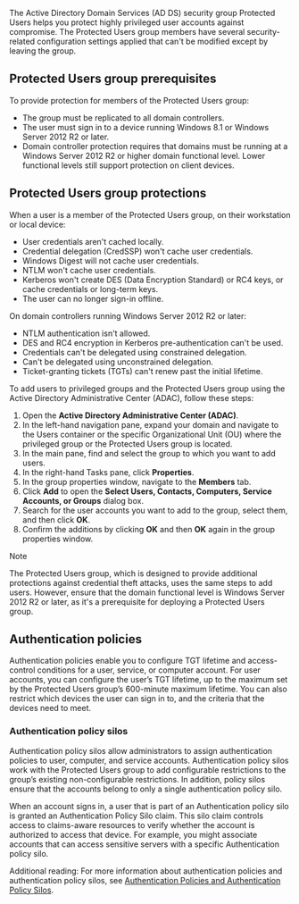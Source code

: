 The Active Directory Domain Services (AD DS) security group Protected Users helps you protect highly privileged user accounts against compromise. The Protected Users group members have several security-related configuration settings applied that can't be modified except by leaving the group.

## Protected Users group prerequisites

To provide protection for members of the Protected Users group:

 -  The group must be replicated to all domain controllers.
 -  The user must sign in to a device running Windows 8.1 or Windows Server 2012 R2 or later.
 -  Domain controller protection requires that domains must be running at a Windows Server 2012 R2 or higher domain functional level. Lower functional levels still support protection on client devices.

## Protected Users group protections

When a user is a member of the Protected Users group, on their workstation or local device:

 -  User credentials aren't cached locally.
 -  Credential delegation (CredSSP) won't cache user credentials.
 -  Windows Digest will not cache user credentials.
 -  NTLM won't cache user credentials.
 -  Kerberos won't create DES (Data Encryption Standard) or RC4 keys, or cache credentials or long-term keys.
 -  The user can no longer sign-in offline.

On domain controllers running Windows Server 2012 R2 or later:

 -  NTLM authentication isn't allowed.
 -  DES and RC4 encryption in Kerberos pre-authentication can't be used.
 -  Credentials can't be delegated using constrained delegation.
 -  Can't be delegated using unconstrained delegation.
 -  Ticket-granting tickets (TGTs) can't renew past the initial lifetime.

To add users to privileged groups and the Protected Users group using the Active Directory Administrative Center (ADAC), follow these steps:

1.  Open the **Active Directory Administrative Center (ADAC)**.
2.  In the left-hand navigation pane, expand your domain and navigate to the Users container or the specific Organizational Unit (OU) where the privileged group or the Protected Users group is located.
3.  In the main pane, find and select the group to which you want to add users.
4.  In the right-hand Tasks pane, click **Properties**.
5.  In the group properties window, navigate to the **Members** tab.
6.  Click **Add** to open the **Select Users, Contacts, Computers, Service Accounts, or Groups** dialog box.
7.  Search for the user accounts you want to add to the group, select them, and then click **OK**.
8.  Confirm the additions by clicking **OK** and then **OK** again in the group properties window.<br>

> [!NOTE]
> The Protected Users group, which is designed to provide additional protections against credential theft attacks, uses the same steps to add users. However, ensure that the domain functional level is Windows Server 2012 R2 or later, as it's a prerequisite for deploying a Protected Users group.

## Authentication policies

Authentication policies enable you to configure TGT lifetime and access-control conditions for a user, service, or computer account. For user accounts, you can configure the user’s TGT lifetime, up to the maximum set by the Protected Users group’s 600-minute maximum lifetime. You can also restrict which devices the user can sign in to, and the criteria that the devices need to meet.

### Authentication policy silos

Authentication policy silos allow administrators to assign authentication policies to user, computer, and service accounts. Authentication policy silos work with the Protected Users group to add configurable restrictions to the group’s existing non-configurable restrictions. In addition, policy silos ensure that the accounts belong to only a single authentication policy silo.

When an account signs in, a user that is part of an Authentication policy silo is granted an Authentication Policy Silo claim. This silo claim controls access to claims-aware resources to verify whether the account is authorized to access that device. For example, you might associate accounts that can access sensitive servers with a specific Authentication policy silo.

Additional reading: For more information about authentication policies and authentication policy silos, see [Authentication Policies and Authentication Policy Silos](https://aka.ms/authentication-policies-and-policy-silos).
